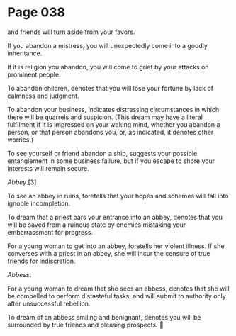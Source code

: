 # Page 038
and friends will turn aside from your favors.


If you abandon a mistress, you will unexpectedly come into
a goodly inheritance.


If it is religion you abandon, you will come to grief by your attacks
on prominent people.


To abandon children, denotes that you will lose your fortune
by lack of calmness and judgment.


To abandon your business, indicates distressing circumstances in which there
will be quarrels and suspicion. (This dream may have a literal fulfilment
if it is impressed on your waking mind, whether you abandon a person,
or that person abandons you, or, as indicated, it denotes other worries.)


To see yourself or friend abandon a ship, suggests your possible
entanglement in some business failure, but if you escape to shore
your interests will remain secure.



_Abbey_.[3]


To see an abbey in ruins, foretells that your hopes and schemes
will fall into ignoble incompletion.


To dream that a priest bars your entrance into an abbey,
denotes that you will be saved from a ruinous state by enemies
mistaking your embarrassment for progress.


For a young woman to get into an abbey, foretells her violent illness.
If she converses with a priest in an abbey, she will incur the censure
of true friends for indiscretion.


_Abbess_.


For a young woman to dream that she sees an abbess, denotes that she
will be compelled to perform distasteful tasks, and will submit
to authority only after unsuccessful rebellion.


To dream of an abbess smiling and benignant, denotes you will be surrounded
by true friends and pleasing prospects.
